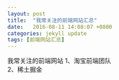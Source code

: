 ```yaml
---
layout: post
title:  "我常关注的前端网站汇总"
date:   2016-08-11 14:08:07 +0800
categories: jekyll update
tags: [前端网站汇总]
---
```

我常关注的前端网站
1、淘宝前端团队  
2、稀土掘金  



[淘宝前端团队]: http://taobaofed.org/
[稀土掘金]:http://gold.xitu.io/search/canvas


